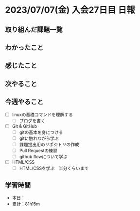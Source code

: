 # 2023/07/07(金) 入会27日目 日報

## 取り組んだ課題一覧

## わかったこと

## 感じたこと

## 次やること

## 今週やること

- [ ] linuxの基礎コマンドを理解する
  - [ ] ブログを書く
- [ ] Git & GitHub
  - [ ] gitの基本を身につける
  - [ ] gitに触れながら学ぶ
  - [ ] 課題提出用のリポジトリの作成
  - [ ] Pull Requestの練習
  - [ ] github flowについて学ぶ
- [ ] HTML/CSS
  - [ ] HTML/CSSを学ぶ　半分くらいまで

## 学習時間

- 本日：
- 累計：81h15m
